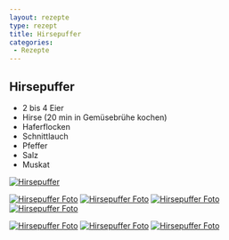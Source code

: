 ```yaml
---
layout: rezepte
type: rezept
title: Hirsepuffer
categories:
 - Rezepte
---
```


## Hirsepuffer

- 2 bis 4 Eier
- Hirse (20 min in Gemüsebrühe kochen)
- Haferflocken
- Schnittlauch
- Pfeffer
- Salz
- Muskat

<a href="{{site.baseurl_rezepte}}/img/hirsepuffer.jpg"><img alt="Hirsepuffer" src="{{site.baseurl_rezepte}}/img/hirsepuffer.jpg" class="original_rezept" /></a>

<a href="{{site.baseurl_rezepte}}/img/hirsepuffer-photos/IMG_20140910_200351.jpg"><img alt="Hirsepuffer Foto" src="{{site.baseurl_rezepte}}/img/hirsepuffer-photos/IMG_20140910_200351.jpg" class="photo" /></a>
<a href="{{site.baseurl_rezepte}}/img/hirsepuffer-photos/IMG_20140910_200400.jpg"><img alt="Hirsepuffer Foto" src="{{site.baseurl_rezepte}}/img/hirsepuffer-photos/IMG_20140910_200400.jpg" class="photo" /></a>
<a href="{{site.baseurl_rezepte}}/img/hirsepuffer-photos/IMG_20140910_200739.jpg"><img alt="Hirsepuffer Foto" src="{{site.baseurl_rezepte}}/img/hirsepuffer-photos/IMG_20140910_200739.jpg" class="photo" /></a>
<a href="{{site.baseurl_rezepte}}/img/hirsepuffer-photos/IMG_20140910_200745.jpg"><img alt="Hirsepuffer Foto" src="{{site.baseurl_rezepte}}/img/hirsepuffer-photos/IMG_20140910_200745.jpg" class="photo" /></a>

<a href="{{site.baseurl_rezepte}}/img/hirsepuffer-photos/IMG_20140910_200335.jpg"><img alt="Hirsepuffer Foto" src="{{site.baseurl_rezepte}}/img/hirsepuffer-photos/IMG_20140910_200335.jpg" class="photo" /></a>
<a href="{{site.baseurl_rezepte}}/img/hirsepuffer-photos/IMG_20140910_200340.jpg"><img alt="Hirsepuffer Foto" src="{{site.baseurl_rezepte}}/img/hirsepuffer-photos/IMG_20140910_200340.jpg" class="photo" /></a>
<a href="{{site.baseurl_rezepte}}/img/hirsepuffer-photos/IMG_20140910_200518.jpg"><img alt="Hirsepuffer Foto" src="{{site.baseurl_rezepte}}/img/hirsepuffer-photos/IMG_20140910_200518.jpg" class="photo" /></a>

